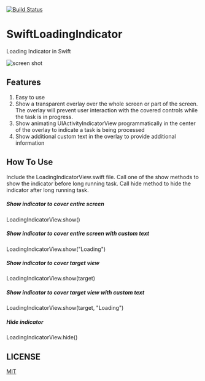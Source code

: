 [![Build Status](https://travis-ci.org/vincechan/SwiftLoadingIndicator.svg?branch=master)](https://travis-ci.org/vincechan/SwiftLoadingIndicator)

# SwiftLoadingIndicator
Loading Indicator in Swift

<img src="https://raw.github.com/vincechan/SwiftLoadingIndicator/master/ScreenShots/SwiftLoadingIndicatorIphoneX.gif" alt="screen shot" >

## Features

1. Easy to use
2. Show a transparent overlay over the whole screen or part of the screen. The overlay will prevent user interaction with the covered controls while the task is in progress.
3. Show animating UIActivityIndicatorView programmatically in the center of the overlay to indicate a task is being processed
4. Show additional custom text in the overlay to provide additional information
 
## How To Use
Include the LoadingIndicatorView.swift file. Call one of the show methods to show the indicator before long running task. 
Call hide method to hide the indicator after long running task.

##### Show indicator to cover entire screen
LoadingIndicatorView.show()

##### Show indicator to cover entire screen with custom text
LoadingIndicatorView.show("Loading")

##### Show indicator to cover target view
LoadingIndicatorView.show(target)

##### Show indicator to cover target view with custom text
LoadingIndicatorView.show(target, "Loading")

##### Hide indicator
LoadingIndicatorView.hide()

## LICENSE
[MIT](/LICENSE)

